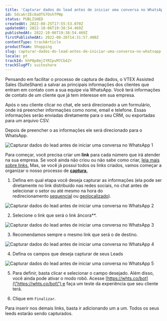 ```yaml
---
title: 'Capturar dados do lead antes de iniciar uma conversa no WhatsApp'
id: 5dcakrZEc8aOTG7OshTPWp
status: PUBLISHED
createdAt: 2022-08-25T17:55:53.070Z
updatedAt: 2022-10-06T19:38:54.469Z
publishedAt: 2022-10-06T19:38:54.469Z
firstPublishedAt: 2022-08-26T14:31:57.400Z
contentType: trackArticle
productTeam: Shopping
slug: capturar-dados-do-lead-antes-de-iniciar-uma-conversa-no-whatsapp
locale: pt
trackId: khP0p8mjIYRIpvM7Cb4Zr
trackSlugPT: suiteshare
---
```


Pensando em facilitar o processo de captura de dados, o VTEX Assisted Sales (SuiteShare) a salvar as principais informações dos clientes que entram em contato com a sua equipe via WhatsApp. Você terá informações de contato de um cliente que já tem interesse em sua empresa.

Após o seu cliente clicar no chat, ele será direcionado a um formulário, onde irá preencher informações como nome, email e telefone. Essas informações serão enviadas diretamente para o seu CRM, ou exportadas para um arquivo CSV. 

Depois de preencher o  as informações ele será direcionado para o WhatsApp.

![Capturar dados do lead antes de iniciar uma conversa no WhatsApp 1](//images.ctfassets.net/alneenqid6w5/3XFOXC4aO8kqu550uXLsCG/d957132af5ff3ac5b48f6a340625fb06/Screenshot_2022-08-25_at_14-57-08_Capturar_dados_do_lead_antes_de_iniciar_uma_conversa_no_WhatsApp.png)  

Para começar, você precisa criar um **link** para cada número que irá atender na sua empresa. Se você ainda não criou ou não sabe como criar, [leia mais sobre links.](https://help.vtex.com/pt/tutorial/links--7h7YXPFovF2k5z6ZSZs5WB) Mas, se você já possui todos os links criados, vamos começar a organizar o nosso processo de [**captura**.](https://help.vtex.com/pt/tutorial/formulario-de-captura--6NJ6JyS3x5P2iWEZGadHAo)  

1. Defina em qual etapa você deseja capturar as informações (ela pode ser diretamente no link distribuído nas redes sociais, no chat antes de selecionar o setor ou até mesmo na hora do redirecionamento [sequencial](https://help.vtex.com/pt/tutorial/seletivo--7zjQVFhGbwYZ7NW8yKRSKX) ou [geolocalizado](https://help.vtex.com/pt/tutorial/geolocalizado--6XIfgaqXaPe5exQa9oVp6D)).

![Capturar dados do lead antes de iniciar uma conversa no WhatsApp 2](//images.ctfassets.net/alneenqid6w5/7Lc7JSpcU6lSIK0vEZZkzu/2e0b8536fb814f1f7bcf9a4e401942b1/Screenshot_2022-08-25_at_15-01-46_Capturar_dados_do_lead_antes_de_iniciar_uma_conversa_no_WhatsApp.png)

2. Selecione o link que será o link âncora**.

![Capturar dados do lead antes de iniciar uma conversa no WhatsApp 3](//images.ctfassets.net/alneenqid6w5/2QKQTKLBwpZSfcMNoOfijk/3d1d0c8b42fcd2cb4d6215cbed713a15/Screenshot_2022-08-25_at_15-02-27_Capturar_dados_do_lead_antes_de_iniciar_uma_conversa_no_WhatsApp.png)  

3. Recomendamos sempre o mesmo link que será o de destino.

![Capturar dados do lead antes de iniciar uma conversa no WhatsApp 4](//images.ctfassets.net/alneenqid6w5/2ZJjdfc2ICq5Zh6UR9x8JZ/c0c7c33d49a9de249f5e953af397c93c/Screenshot_2022-08-25_at_15-03-19_Capturar_dados_do_lead_antes_de_iniciar_uma_conversa_no_WhatsApp.png)

4. Defina os campos que deseja capturar de seus Leads 

![Capturar dados do lead antes de iniciar uma conversa no WhatsApp 5](//images.ctfassets.net/alneenqid6w5/79O7HBEFJpTbDxJt2XkahA/50e889ee13894faac97e5bd1b582f6e8/Screenshot_2022-08-25_at_15-05-18_Capturar_dados_do_lead_antes_de_iniciar_uma_conversa_no_WhatsApp.png)

5. Para definir, basta clicar e selecionar o campo desejado. Além disso, você ainda pode ativar o modo robô. Acesse [https://whts.co/bot](\"https://whts.co/bot\") e faça um teste da experiência que seu cliente terá.

6. Clique em `Finalizar`.

Para inserir nos demais links, basta ir adicionando um a um. Todos os seus leeds estarão sendo capturados.
